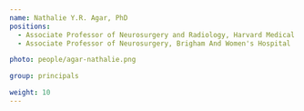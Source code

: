 ```yaml
---
name: Nathalie Y.R. Agar, PhD
positions:
  - Associate Professor of Neurosurgery and Radiology, Harvard Medical School
  - Associate Professor of Neurosurgery, Brigham And Women's Hospital

photo: people/agar-nathalie.png

group: principals

weight: 10
---
```

